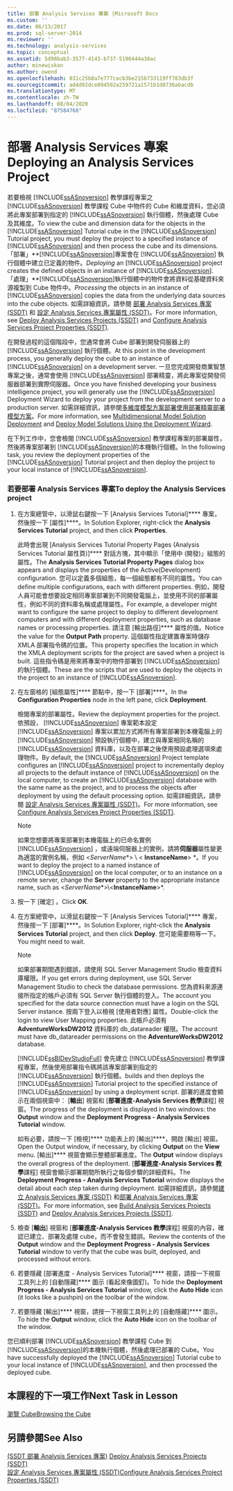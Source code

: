 ```yaml
---
title: 部署 Analysis Services 專案 |Microsoft Docs
ms.custom: ''
ms.date: 06/13/2017
ms.prod: sql-server-2014
ms.reviewer: ''
ms.technology: analysis-services
ms.topic: conceptual
ms.assetid: 5d98bab3-3577-4143-b737-5196444a36ac
author: minewiskan
ms.author: owend
ms.openlocfilehash: 031c25b8a7e777cacb3be215b733119ff783db3f
ms.sourcegitcommit: ad4d92dce894592a259721a1571b1d8736abacdb
ms.translationtype: MT
ms.contentlocale: zh-TW
ms.lasthandoff: 08/04/2020
ms.locfileid: "87584768"
---
```

# <a name="deploying-an-analysis-services-project"></a><span data-ttu-id="8e120-102">部署 Analysis Services 專案</span><span class="sxs-lookup"><span data-stu-id="8e120-102">Deploying an Analysis Services Project</span></span>
  <span data-ttu-id="8e120-103">若要檢視 [!INCLUDE[ssASnoversion](../includes/ssasnoversion-md.md)] 教學課程專案之 [!INCLUDE[ssASnoversion](../includes/ssasnoversion-md.md)] 教學課程 Cube 中物件的 Cube 和維度資料，您必須將此專案部署到指定的 [!INCLUDE[ssASnoversion](../includes/ssasnoversion-md.md)] 執行個體，然後處理 Cube 及其維度。</span><span class="sxs-lookup"><span data-stu-id="8e120-103">To view the cube and dimension data for the objects in the [!INCLUDE[ssASnoversion](../includes/ssasnoversion-md.md)] Tutorial cube in the [!INCLUDE[ssASnoversion](../includes/ssasnoversion-md.md)] Tutorial project, you must deploy the project to a specified instance of [!INCLUDE[ssASnoversion](../includes/ssasnoversion-md.md)] and then process the cube and its dimensions.</span></span> <span data-ttu-id="8e120-104">「部署」\*\*[!INCLUDE[ssASnoversion](../includes/ssasnoversion-md.md)]專案會在 [!INCLUDE[ssASnoversion](../includes/ssasnoversion-md.md)] 執行個體中建立已定義的物件。</span><span class="sxs-lookup"><span data-stu-id="8e120-104">*Deploying* an [!INCLUDE[ssASnoversion](../includes/ssasnoversion-md.md)] project creates the defined objects in an instance of [!INCLUDE[ssASnoversion](../includes/ssasnoversion-md.md)].</span></span> <span data-ttu-id="8e120-105">「處理」\*\*[!INCLUDE[ssASnoversion](../includes/ssasnoversion-md.md)]執行個體中的物件會將資料從基礎資料來源複製到 Cube 物件中。</span><span class="sxs-lookup"><span data-stu-id="8e120-105">*Processing* the objects in an instance of [!INCLUDE[ssASnoversion](../includes/ssasnoversion-md.md)] copies the data from the underlying data sources into the cube objects.</span></span> <span data-ttu-id="8e120-106">如需詳細資訊，請參閱 [部署 Analysis Services 專案 &#40;SSDT&#41;](multidimensional-models/deploy-analysis-services-projects-ssdt.md) 和 [設定 Analysis Services 專案屬性 &#40;SSDT&#41;](multidimensional-models/configure-analysis-services-project-properties-ssdt.md)。</span><span class="sxs-lookup"><span data-stu-id="8e120-106">For more information, see [Deploy Analysis Services Projects &#40;SSDT&#41;](multidimensional-models/deploy-analysis-services-projects-ssdt.md) and [Configure Analysis Services Project Properties &#40;SSDT&#41;](multidimensional-models/configure-analysis-services-project-properties-ssdt.md).</span></span>  
  
 <span data-ttu-id="8e120-107">在開發過程的這個階段中，您通常會將 Cube 部署到開發伺服器上的 [!INCLUDE[ssASnoversion](../includes/ssasnoversion-md.md)] 執行個體。</span><span class="sxs-lookup"><span data-stu-id="8e120-107">At this point in the development process, you generally deploy the cube to an instance of [!INCLUDE[ssASnoversion](../includes/ssasnoversion-md.md)] on a development server.</span></span> <span data-ttu-id="8e120-108">一旦您完成開發商業智慧專案之後，通常會使用 [!INCLUDE[ssASnoversion](../includes/ssasnoversion-md.md)] 部署精靈，將此專案從開發伺服器部署到實際伺服器。</span><span class="sxs-lookup"><span data-stu-id="8e120-108">Once you have finished developing your business intelligence project, you will generally use the [!INCLUDE[ssASnoversion](../includes/ssasnoversion-md.md)] Deployment Wizard to deploy your project from the development server to a production server.</span></span> <span data-ttu-id="8e120-109">如需詳細資訊，請參閱[多維度模型方案部署](multidimensional-models/multidimensional-model-solution-deployment.md)[使用部署精靈部署模型方案](multidimensional-models/deploy-model-solutions-using-the-deployment-wizard.md)。</span><span class="sxs-lookup"><span data-stu-id="8e120-109">For more information, see [Multidimensional Model Solution Deployment](multidimensional-models/multidimensional-model-solution-deployment.md) and [Deploy Model Solutions Using the Deployment Wizard](multidimensional-models/deploy-model-solutions-using-the-deployment-wizard.md).</span></span>  
  
 <span data-ttu-id="8e120-110">在下列工作中，您會檢閱 [!INCLUDE[ssASnoversion](../includes/ssasnoversion-md.md)] 教學課程專案的部署屬性，然後將專案部署到 [!INCLUDE[ssASnoversion](../includes/ssasnoversion-md.md)]的本機執行個體。</span><span class="sxs-lookup"><span data-stu-id="8e120-110">In the following task, you review the deployment properties of the [!INCLUDE[ssASnoversion](../includes/ssasnoversion-md.md)] Tutorial project and then deploy the project to your local instance of [!INCLUDE[ssASnoversion](../includes/ssasnoversion-md.md)].</span></span>  
  
### <a name="to-deploy-the-analysis-services-project"></a><span data-ttu-id="8e120-111">若要部署 Analysis Services 專案</span><span class="sxs-lookup"><span data-stu-id="8e120-111">To deploy the Analysis Services project</span></span>  
  
1.  <span data-ttu-id="8e120-112">在方案總管中，以滑鼠右鍵按一下 [Analysis Services Tutorial]\*\*\*\* 專案，然後按一下 [屬性]\*\*\*\*。</span><span class="sxs-lookup"><span data-stu-id="8e120-112">In Solution Explorer, right-click the **Analysis Services Tutorial** project, and then click **Properties**.</span></span>  
  
     <span data-ttu-id="8e120-113">此時會出現 [Analysis Services Tutorial Property Pages (Analysis Services Tutorial 屬性頁)]\*\*\*\* 對話方塊，其中顯示「使用中 (開發)」組態的屬性。</span><span class="sxs-lookup"><span data-stu-id="8e120-113">The **Analysis Services Tutorial Property Pages** dialog box appears and displays the properties of the Active(Development) configuration.</span></span> <span data-ttu-id="8e120-114">您可以定義多個組態，每一個組態都有不同的屬性。</span><span class="sxs-lookup"><span data-stu-id="8e120-114">You can define multiple configurations, each with different properties.</span></span> <span data-ttu-id="8e120-115">例如，開發人員可能會想要設定相同專案部署到不同開發電腦上，並使用不同的部署屬性，例如不同的資料庫名稱或處理屬性。</span><span class="sxs-lookup"><span data-stu-id="8e120-115">For example, a developer might want to configure the same project to deploy to different development computers and with different deployment properties, such as database names or processing properties.</span></span> <span data-ttu-id="8e120-116">請注意 [輸出路徑]\*\*\*\* 屬性的值。</span><span class="sxs-lookup"><span data-stu-id="8e120-116">Notice the value for the **Output Path** property.</span></span> <span data-ttu-id="8e120-117">這個屬性指定建置專案時儲存 XMLA 部署指令碼的位置。</span><span class="sxs-lookup"><span data-stu-id="8e120-117">This property specifies the location in which the XMLA deployment scripts for the project are saved when a project is built.</span></span> <span data-ttu-id="8e120-118">這些指令碼是用來將專案中的物件部署到 [!INCLUDE[ssASnoversion](../includes/ssasnoversion-md.md)]的執行個體。</span><span class="sxs-lookup"><span data-stu-id="8e120-118">These are the scripts that are used to deploy the objects in the project to an instance of [!INCLUDE[ssASnoversion](../includes/ssasnoversion-md.md)].</span></span>  
  
2.  <span data-ttu-id="8e120-119">在左窗格的 [組態屬性]\*\*\*\* 節點中，按一下 [部署]\*\*\*\*。</span><span class="sxs-lookup"><span data-stu-id="8e120-119">In the **Configuration Properties** node in the left pane, click **Deployment**.</span></span>  
  
     <span data-ttu-id="8e120-120">檢閱專案的部署屬性。</span><span class="sxs-lookup"><span data-stu-id="8e120-120">Review the deployment properties for the project.</span></span> <span data-ttu-id="8e120-121">依預設， [!INCLUDE[ssASnoversion](../includes/ssasnoversion-md.md)] 專案範本設定 [!INCLUDE[ssASnoversion](../includes/ssasnoversion-md.md)] 專案以累加方式將所有專案部署到本機電腦上的 [!INCLUDE[ssASnoversion](../includes/ssasnoversion-md.md)] 預設執行個體中，建立與專案相同名稱的 [!INCLUDE[ssASnoversion](../includes/ssasnoversion-md.md)] 資料庫，以及在部署之後使用預設處理選項來處理物件。</span><span class="sxs-lookup"><span data-stu-id="8e120-121">By default, the [!INCLUDE[ssASnoversion](../includes/ssasnoversion-md.md)] Project template configures an [!INCLUDE[ssASnoversion](../includes/ssasnoversion-md.md)] project to incrementally deploy all projects to the default instance of [!INCLUDE[ssASnoversion](../includes/ssasnoversion-md.md)] on the local computer, to create an [!INCLUDE[ssASnoversion](../includes/ssasnoversion-md.md)] database with the same name as the project, and to process the objects after deployment by using the default processing option.</span></span> <span data-ttu-id="8e120-122">如需詳細資訊，請參閱 [設定 Analysis Services 專案屬性 &#40;SSDT&#41;](multidimensional-models/configure-analysis-services-project-properties-ssdt.md)。</span><span class="sxs-lookup"><span data-stu-id="8e120-122">For more information, see [Configure Analysis Services Project Properties &#40;SSDT&#41;](multidimensional-models/configure-analysis-services-project-properties-ssdt.md).</span></span>  
  
    > [!NOTE]  
    >  <span data-ttu-id="8e120-123">如果您想要將專案部署到本機電腦上的已命名實例 [!INCLUDE[ssASnoversion](../includes/ssasnoversion-md.md)] ，或遠端伺服器上的實例，請將**伺服器**屬性變更為適當的實例名稱，例如 \<*ServerName**> \\ < **InstanceName**> \*。</span><span class="sxs-lookup"><span data-stu-id="8e120-123">If you want to deploy the project to a named instance of [!INCLUDE[ssASnoversion](../includes/ssasnoversion-md.md)] on the local computer, or to an instance on a remote server, change the **Server** property to the appropriate instance name, such as \<*ServerName**>\\<**InstanceName**>\*.</span></span>  
  
3.  <span data-ttu-id="8e120-124">按一下 [確定]  。</span><span class="sxs-lookup"><span data-stu-id="8e120-124">Click **OK**.</span></span>  
  
4.  <span data-ttu-id="8e120-125">在方案總管中，以滑鼠右鍵按一下 [Analysis Services Tutorial]\*\*\*\* 專案，然後按一下 [部署]\*\*\*\*。</span><span class="sxs-lookup"><span data-stu-id="8e120-125">In Solution Explorer, right-click the **Analysis Services Tutorial** project, and then click **Deploy**.</span></span> <span data-ttu-id="8e120-126">您可能需要稍等一下。</span><span class="sxs-lookup"><span data-stu-id="8e120-126">You might need to wait.</span></span>  
  
    > [!NOTE]  
    >  <span data-ttu-id="8e120-127">如果部署期間遇到錯誤，請使用 SQL Server Management Studio 檢查資料庫權限。</span><span class="sxs-lookup"><span data-stu-id="8e120-127">If you get errors during deployment, use SQL Server Management Studio to check the database permissions.</span></span> <span data-ttu-id="8e120-128">您為資料來源連接所指定的帳戶必須有 SQL Server 執行個體的登入。</span><span class="sxs-lookup"><span data-stu-id="8e120-128">The account you specified for the data source connection must have a login on the SQL Server instance.</span></span> <span data-ttu-id="8e120-129">按兩下登入以檢視 [使用者對應] 屬性。</span><span class="sxs-lookup"><span data-stu-id="8e120-129">Double-click the login to view User Mapping properties.</span></span> <span data-ttu-id="8e120-130">此帳戶必須有 **AdventureWorksDW2012** 資料庫的 db_datareader 權限。</span><span class="sxs-lookup"><span data-stu-id="8e120-130">The account must have db_datareader permissions on the **AdventureWorksDW2012** database.</span></span>  
  
     [!INCLUDE[ssBIDevStudioFull](../includes/ssbidevstudiofull-md.md)] <span data-ttu-id="8e120-131">會先建立 [!INCLUDE[ssASnoversion](../includes/ssasnoversion-md.md)] 教學課程專案，然後使用部署指令碼將該專案部署到指定的 [!INCLUDE[ssASnoversion](../includes/ssasnoversion-md.md)] 執行個體。</span><span class="sxs-lookup"><span data-stu-id="8e120-131">builds and then deploys the [!INCLUDE[ssASnoversion](../includes/ssasnoversion-md.md)] Tutorial project to the specified instance of [!INCLUDE[ssASnoversion](../includes/ssasnoversion-md.md)] by using a deployment script.</span></span> <span data-ttu-id="8e120-132">部署的進度會顯示在兩個視窗中： [**輸出**] 視窗和 [**部署進度-Analysis Services 教學**課程] 視窗。</span><span class="sxs-lookup"><span data-stu-id="8e120-132">The progress of the deployment is displayed in two windows: the **Output** window and the **Deployment Progress - Analysis Services Tutorial** window.</span></span>  
  
     <span data-ttu-id="8e120-133">如有必要，請按一下 [檢視]\*\*\*\* 功能表上的 [輸出]\*\*\*\*，開啟 [輸出] 視窗。</span><span class="sxs-lookup"><span data-stu-id="8e120-133">Open the Output window, if necessary, by clicking **Output** on the **View** menu.</span></span> <span data-ttu-id="8e120-134">[輸出]\*\*\*\* 視窗會顯示整體部署進度。</span><span class="sxs-lookup"><span data-stu-id="8e120-134">The **Output** window displays the overall progress of the deployment.</span></span> <span data-ttu-id="8e120-135">[**部署進度-Analysis Services 教學**課程] 視窗會顯示部署期間所執行之每個步驟的詳細資料。</span><span class="sxs-lookup"><span data-stu-id="8e120-135">The **Deployment Progress - Analysis Services Tutorial** window displays the detail about each step taken during deployment.</span></span> <span data-ttu-id="8e120-136">如需詳細資訊，請參閱[建立 Analysis Services 專案 &#40;SSDT&#41;](multidimensional-models/build-analysis-services-projects-ssdt.md) 和[部署 Analysis Services 專案 &#40;SSDT&#41;](multidimensional-models/deploy-analysis-services-projects-ssdt.md)。</span><span class="sxs-lookup"><span data-stu-id="8e120-136">For more information, see [Build Analysis Services Projects &#40;SSDT&#41;](multidimensional-models/build-analysis-services-projects-ssdt.md) and [Deploy Analysis Services Projects &#40;SSDT&#41;](multidimensional-models/deploy-analysis-services-projects-ssdt.md).</span></span>  
  
5.  <span data-ttu-id="8e120-137">檢查 [**輸出**] 視窗和 [**部署進度-Analysis Services 教學**課程] 視窗的內容，確認已建立、部署及處理 cube，而不會發生錯誤。</span><span class="sxs-lookup"><span data-stu-id="8e120-137">Review the contents of the **Output** window and the **Deployment Progress - Analysis Services Tutorial** window to verify that the cube was built, deployed, and processed without errors.</span></span>  
  
6.  <span data-ttu-id="8e120-138">若要隱藏 [部署進度 - Analysis Services Tutorial]\*\*\*\* 視窗，請按一下視窗工具列上的 [自動隱藏]\*\*\*\* 圖示 (看起來像圖釘)。</span><span class="sxs-lookup"><span data-stu-id="8e120-138">To hide the **Deployment Progress - Analysis Services Tutorial** window, click the **Auto Hide** icon (it looks like a pushpin) on the toolbar of the window.</span></span>  
  
7.  <span data-ttu-id="8e120-139">若要隱藏 [輸出]\*\*\*\* 視窗，請按一下視窗工具列上的 [自動隱藏]\*\*\*\* 圖示。</span><span class="sxs-lookup"><span data-stu-id="8e120-139">To hide the **Output** window, click the **Auto Hide** icon on the toolbar of the window.</span></span>  
  
 <span data-ttu-id="8e120-140">您已順利部署 [!INCLUDE[ssASnoversion](../includes/ssasnoversion-md.md)] 教學課程 Cube 到 [!INCLUDE[ssASnoversion](../includes/ssasnoversion-md.md)]的本機執行個體，然後處理已部署的 Cube。</span><span class="sxs-lookup"><span data-stu-id="8e120-140">You have successfully deployed the [!INCLUDE[ssASnoversion](../includes/ssasnoversion-md.md)] Tutorial cube to your local instance of [!INCLUDE[ssASnoversion](../includes/ssasnoversion-md.md)], and then processed the deployed cube.</span></span>  
  
## <a name="next-task-in-lesson"></a><span data-ttu-id="8e120-141">本課程的下一項工作</span><span class="sxs-lookup"><span data-stu-id="8e120-141">Next Task in Lesson</span></span>  
 [<span data-ttu-id="8e120-142">瀏覽 Cube</span><span class="sxs-lookup"><span data-stu-id="8e120-142">Browsing the Cube</span></span>](lesson-2-6-browsing-the-cube.md)  
  
## <a name="see-also"></a><span data-ttu-id="8e120-143">另請參閱</span><span class="sxs-lookup"><span data-stu-id="8e120-143">See Also</span></span>  
 <span data-ttu-id="8e120-144">[&#40;SSDT 部署 Analysis Services 專案&#41;](multidimensional-models/deploy-analysis-services-projects-ssdt.md) </span><span class="sxs-lookup"><span data-stu-id="8e120-144">[Deploy Analysis Services Projects &#40;SSDT&#41;](multidimensional-models/deploy-analysis-services-projects-ssdt.md) </span></span>  
 [<span data-ttu-id="8e120-145">設定 Analysis Services 專案屬性 &#40;SSDT&#41;</span><span class="sxs-lookup"><span data-stu-id="8e120-145">Configure Analysis Services Project Properties &#40;SSDT&#41;</span></span>](multidimensional-models/configure-analysis-services-project-properties-ssdt.md)  
  
  
